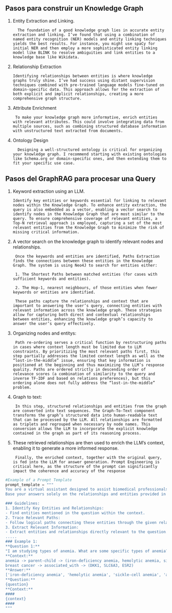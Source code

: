 ## Pasos para construir un Knowledge Graph
1. Entity Extraction and Linking. 

         The foundation of a good knowledge graph lies in accurate entity extraction and linking. I’ve found that using a combination of named entity recognition (NER) models and entity linking techniques yields the best results. For instance, you might use spaCy for initial NER and then employ a more sophisticated entity linking model like BLINK to resolve ambiguities and link entities to a knowledge base like Wikidata.

2.  Relationship Extraction 
        
        Identifying relationships between entities is where knowledge graphs truly shine. I’ve had success using distant supervision techniques combined with pre-trained language models fine-tuned on domain-specific data. This approach allows for the extraction of both explicit and implicit relationships, creating a more comprehensive graph structure.

3. Attribute Enrichment 

        To make your knowledge graph more informative, enrich entities with relevant attributes. This could involve integrating data from multiple sources, such as combining structured database information with unstructured text extracted from documents.

4. Ontology Design

         Designing a well-structured ontology is critical for organizing your knowledge graph. I recommend starting with existing ontologies like Schema.org or domain-specific ones, and then extending them to fit your specific use case.
## Pasos del GraphRAG  para procesar una Query

1. Keyword extraction using an LLM.
    
       Identify key entities or keywords essential for linking to relevant nodes within the Knowledge Graph. To enhance entity extraction, the query is also embedded as a vector, enabling a vector search to identify nodes in the Knowledge Graph that are most similar to the query. To ensure comprehensive coverage of relevant entities, a Top-N retrieval approach is employed, capturing a set of the most relevant entities from the Knowledge Graph to minimize the risk of missing critical information.


2. A vector search on the knowledge graph to identify relevant nodes and relationships.

        Once the keywords and entities are identified, Paths Extraction finds the connections between these entities in the Knowledge Graph. The system is using Neo4J to search for entities either:

        1. The Shortest Paths between matched entities (for cases with sufficient keywords and entities).
        
        2. The Hop-1, nearest neighbours, of those entities when fewer keywords or entities are identified.

        These paths capture the relationships and context that are important to answering the user’s query, connecting entities with relevant information across the knowledge graph. These strategies allow for capturing both direct and contextual relationships between entities, enhancing the knowledge graph’s capacity to answer the user’s query effectively.


3. Organizing nodes and entitys:
        
        Path re-ordering serves a critical function by restructuring paths in cases where context length must be limited due to LLM constraints. By prioritizing the most relevant paths first, this step partially addresses the limited context length as well as the “lost-in-the-middle” issue, ensuring that key information is positioned at the beginning and thus maximizing the LLM’s response quality. Paths are ordered strictly in descending order of relevance scores (a combination of similarity to the query and inverse TF-IDF and based on relations preferences), but this ordering alone does not fully address the “lost-in-the-middle” problem.

4. Graph to text:
        
        In this step, structured relationships and entities from the graph are converted into text sequences. The Graph-To-Text component transforms the graph’s structured data into human-readable text that can be processed by the LLM. All relationships are formatted as triplets and regrouped when necessary by node names. This conversion allows the LLM to incorporate the explicit knowledge contained in the graph as part of its reasoning process.

5. These retrieved relationships are then used to enrich the LLM’s context, enabling it to generate a more informed response.

        Finally, the enriched context, together with the original query, is fed into the LLM for answer generation. Prompt Engineering is critical here, as the structure of the prompt can significantly impact the coherence and accuracy of the response

```python
#Example of a Prompt Template
prompt_template = """
You are a virtual assistant designed to assist biomedical professionals by providing precise and relevant answers to their inquiries.
Base your answers solely on the relationships and entities provided in the context enclosed by ####. Do not use outside knowledge or assumptions.

### Guidelines:
1. Identify Key Entities and Relationships:
- Find entities mentioned in the question within the context.
2. Trace Relevant Paths:
- Follow logical paths connecting these entities through the given relationships.
3. Extract Relevant Information:
- Extract entities and relationships directly relevant to the question.
.....
### Example 1:
**Question 1:**
"I am studying types of anemia. What are some specific types of anemia?"
**Context:**
anemia -> parent-child -> (iron-deficiency anemia, hemolytic anemia, sickle-cell anemia, aplastic anemia)
breast cancer -> associated_with -> (DKK1, SLC6A3, ESR2)
**Answer:**
['iron-deficiency anemia', 'hemolytic anemia', 'sickle-cell anemia', 'aplastic anemia']
**Question:**
{question}
**Context:**
####
{context}
####
"""
```

